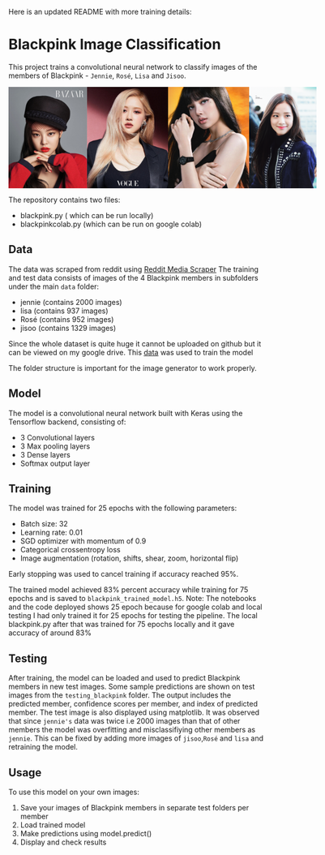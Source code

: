  Here is an updated README with more training details:

# Blackpink Image Classification 

This project trains a convolutional neural network to classify images of the members of Blackpink - `Jennie`, `Rosé`, `Lisa` and `Jisoo`.

<div style="display:flex; justify-content:space-between;">
    <img src="https://github.com/Aniket-Tathe/Blackpink-member-recognition-using-CNN/blob/main/testing_blackpink/bffea528c314dea560e96983f2446ce7.jpg" width="200" height="200">
    <img src="https://github.com/Aniket-Tathe/Blackpink-member-recognition-using-CNN/blob/main/testing_blackpink/E_hdX57XEAY5sOc.jpg" width="200" height="200">
    <img src="https://github.com/Aniket-Tathe/Blackpink-member-recognition-using-CNN/blob/main/testing_blackpink/Lalisa_170.jpg" width="200" height="200">
    <img src="https://github.com/Aniket-Tathe/Blackpink-member-recognition-using-CNN/blob/main/testing_blackpink/jisoo_0.jpg" width="200" height="200">
</div>



The repository contains two files:
- blackpink.py ( which can be run locally)
- blackpinkcolab.py (which can be run on google colab)

## Data

The data was scraped from reddit using [Reddit Media Scraper](https://github.com/anand-kamble/Reddit-Media-Scraper)
The training and test data consists of images of the 4 Blackpink members in subfolders under the main `data` folder:

- jennie (contains 2000 images)
- lisa (contains 937 images)
- Rosé (contains 952 images)
- jisoo (contains 1329 images)

Since the whole dataset is quite huge it cannot be uploaded on github but it can be viewed on my google drive.
This [data](https://drive.google.com/drive/folders/1dR09nc9nZX4G0WPRP5B9EndtirI2WnFg?usp=sharing) was used to train the model

The folder structure is important for the image generator to work properly.

## Model 

The model is a convolutional neural network built with Keras using the Tensorflow backend, consisting of:

- 3 Convolutional layers
- 3 Max pooling layers
- 3 Dense layers 
- Softmax output layer

## Training

The model was trained for 25 epochs with the following parameters:

- Batch size: 32
- Learning rate: 0.01 
- SGD optimizer with momentum of 0.9
- Categorical crossentropy loss
- Image augmentation (rotation, shifts, shear, zoom, horizontal flip)

Early stopping was used to cancel training if accuracy reached 95%.

The trained model achieved 83% percent accuracy while training for 75 epochs and is saved to `blackpink_trained_model.h5`.
Note: The notebooks and the code deployed shows 25 epoch because for google colab and local testing I had only trained it for 25 epochs for testing the pipeline.
The local blackpink.py after that was trained for 75 epochs locally and it gave accuracy of around 83%

## Testing

After training, the model can be loaded and used to predict Blackpink members in new test images. Some sample predictions are shown on test images from the `testing_blackpink` folder.
The output includes the predicted member, confidence scores per member, and index of predicted member. The test image is also displayed using matplotlib.
It was observed that since `jennie's` data was twice i.e 2000 images than that of other members the model was overfitting and misclassifiying other members as `jennie`. This can be fixed
by adding more images of `jisoo`,`Rosé` and `lisa` and retraining the model.

## Usage

To use this model on your own images:

1. Save your images of Blackpink members in separate test folders per member 
2. Load trained model
3. Make predictions using model.predict()  
4. Display and check results
   
